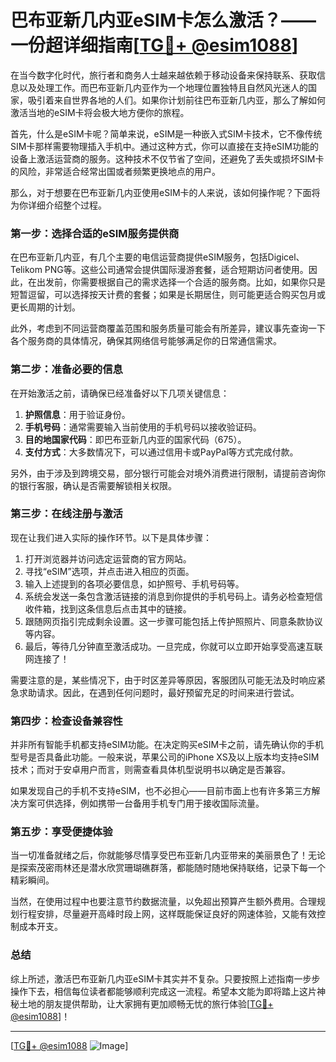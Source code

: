 # 巴布亚新几内亚eSIM卡怎么激活？——一份超详细指南[[TG💪+ @esim1088](https://t.me/s/esim1088)]

在当今数字化时代，旅行者和商务人士越来越依赖于移动设备来保持联系、获取信息以及处理工作。而巴布亚新几内亚作为一个地理位置独特且自然风光迷人的国家，吸引着来自世界各地的人们。如果你计划前往巴布亚新几内亚，那么了解如何激活当地的eSIM卡将会极大地方便你的旅程。

首先，什么是eSIM卡呢？简单来说，eSIM是一种嵌入式SIM卡技术，它不像传统SIM卡那样需要物理插入手机中。通过这种方式，你可以直接在支持eSIM功能的设备上激活运营商的服务。这种技术不仅节省了空间，还避免了丢失或损坏SIM卡的风险，非常适合经常出国或者频繁更换地点的用户。

那么，对于想要在巴布亚新几内亚使用eSIM卡的人来说，该如何操作呢？下面将为你详细介绍整个过程。

### 第一步：选择合适的eSIM服务提供商

在巴布亚新几内亚，有几个主要的电信运营商提供eSIM服务，包括Digicel、Telikom PNG等。这些公司通常会提供国际漫游套餐，适合短期访问者使用。因此，在出发前，你需要根据自己的需求选择一个合适的服务商。比如，如果你只是短暂逗留，可以选择按天计费的套餐；如果是长期居住，则可能更适合购买包月或更长周期的计划。

此外，考虑到不同运营商覆盖范围和服务质量可能会有所差异，建议事先查询一下各个服务商的具体情况，确保其网络信号能够满足你的日常通信需求。

### 第二步：准备必要的信息

在开始激活之前，请确保已经准备好以下几项关键信息：

1. **护照信息**：用于验证身份。
2. **手机号码**：通常需要输入当前使用的手机号码以接收验证码。
3. **目的地国家代码**：即巴布亚新几内亚的国家代码（675）。
4. **支付方式**：大多数情况下，可以通过信用卡或PayPal等方式完成付款。

另外，由于涉及到跨境交易，部分银行可能会对境外消费进行限制，请提前咨询你的银行客服，确认是否需要解锁相关权限。

### 第三步：在线注册与激活

现在让我们进入实际的操作环节。以下是具体步骤：

1. 打开浏览器并访问选定运营商的官方网站。
2. 寻找“eSIM”选项，并点击进入相应的页面。
3. 输入上述提到的各项必要信息，如护照号、手机号码等。
4. 系统会发送一条包含激活链接的消息到你提供的手机号码上。请务必检查短信收件箱，找到这条信息后点击其中的链接。
5. 跟随网页指引完成剩余设置。这一步骤可能包括上传护照照片、同意条款协议等内容。
6. 最后，等待几分钟直至激活成功。一旦完成，你就可以立即开始享受高速互联网连接了！

需要注意的是，某些情况下，由于时区差异等原因，客服团队可能无法及时响应紧急求助请求。因此，在遇到任何问题时，最好预留充足的时间来进行尝试。

### 第四步：检查设备兼容性

并非所有智能手机都支持eSIM功能。在决定购买eSIM卡之前，请先确认你的手机型号是否具备此功能。一般来说，苹果公司的iPhone XS及以上版本均支持eSIM技术；而对于安卓用户而言，则需查看具体机型说明书以确定是否兼容。

如果发现自己的手机不支持eSIM，也不必担心——目前市面上也有许多第三方解决方案可供选择，例如携带一台备用手机专门用于接收国际流量。

### 第五步：享受便捷体验

当一切准备就绪之后，你就能够尽情享受巴布亚新几内亚带来的美丽景色了！无论是探索茂密雨林还是潜水欣赏珊瑚礁群落，都能随时随地保持联络，记录下每一个精彩瞬间。

当然，在使用过程中也要注意节约数据流量，以免超出预算产生额外费用。合理规划行程安排，尽量避开高峰时段上网，这样既能保证良好的网速体验，又能有效控制成本开支。

### 总结

综上所述，激活巴布亚新几内亚eSIM卡其实并不复杂。只要按照上述指南一步步操作下去，相信每位读者都能够顺利完成这一流程。希望本文能为即将踏上这片神秘土地的朋友提供帮助，让大家拥有更加顺畅无忧的旅行体验[[TG💪+ @esim1088](https://t.me/s/esim1088)]！

---

[[TG💪+ @esim1088](https://t.me/s/esim1088) ![Image](https://i.postimg.cc/4NQfJmqS/Snipaste-2025-05-13-00-14-12.png)]